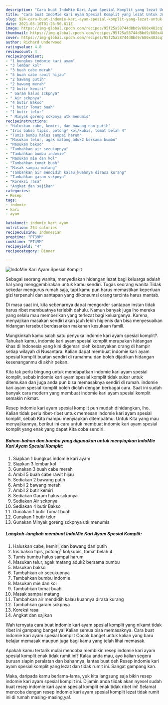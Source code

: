 ```yaml
---
description: "Cara buat IndoMie Kari Ayam Spesial Komplit yang lezat Untuk Jualan"
title: "Cara buat IndoMie Kari Ayam Spesial Komplit yang lezat Untuk Jualan"
slug: 924-cara-buat-indomie-kari-ayam-spesial-komplit-yang-lezat-untuk-jualan
date: 2021-05-10T01:26:50.811Z
image: https://img-global.cpcdn.com/recipes/95f25a58744d8bd9/680x482cq70/indomie-kari-ayam-spesial-komplit-foto-resep-utama.jpg
thumbnail: https://img-global.cpcdn.com/recipes/95f25a58744d8bd9/680x482cq70/indomie-kari-ayam-spesial-komplit-foto-resep-utama.jpg
cover: https://img-global.cpcdn.com/recipes/95f25a58744d8bd9/680x482cq70/indomie-kari-ayam-spesial-komplit-foto-resep-utama.jpg
author: Richard Underwood
ratingvalue: 4.8
reviewcount: 4
recipeingredient:
- "1 bungkus indomie kari ayam"
- "3 lembar kol"
- "3 buah cabe merah"
- "5 buah cabe rawit hijau"
- "2 bawang putih"
- "2 bawang merah"
- "2 butir kemiri"
- " Garam halus sckpnya"
- " Air sckpnya"
- "4 butir Bakso"
- "1 butir Tomat buah"
- "1 butir telur"
- " Minyak goreng sckpnya utk menumis"
recipeinstructions:
- "Haluskan cabe, kemiri, dan bawang dan putih"
- "Iris bakso tipis, potong² kol/kubis, tomat belah 4"
- "Tumis bumbu halus sampai harum"
- "Masukan telur, agak matang aduk2 bersama bumbu"
- "Masukan bakso"
- "Tambahkan air secukupnya"
- "Tambahkan bumbu indomie"
- "Masukan mie dan kol"
- "Tambahkan tomat buah"
- "Masak sampai matang"
- "Tambahkan air mendidih kalau kuahnya dirasa kurang"
- "Tambahkan garam sckpnya"
- "Koreksi rasa"
- "Angkat dan sajikan"
categories:
- Resep
tags:
- indomie
- kari
- ayam

katakunci: indomie kari ayam 
nutrition: 254 calories
recipecuisine: Indonesian
preptime: "PT39M"
cooktime: "PT49M"
recipeyield: "4"
recipecategory: Dinner

---
```



![IndoMie Kari Ayam Spesial Komplit](https://img-global.cpcdn.com/recipes/95f25a58744d8bd9/680x482cq70/indomie-kari-ayam-spesial-komplit-foto-resep-utama.jpg)

Sebagai seorang wanita, menyediakan hidangan lezat bagi keluarga adalah hal yang menggembirakan untuk kamu sendiri. Tugas seorang  wanita Tidak sekedar mengurus rumah saja, tapi kamu pun harus memastikan keperluan gizi terpenuhi dan santapan yang dikonsumsi orang tercinta harus mantab.

Di masa  saat ini, kita sebenarnya dapat mengorder santapan instan tidak harus ribet membuatnya terlebih dahulu. Namun banyak juga lho mereka yang selalu mau memberikan yang terlezat bagi keluarganya. Karena, menyajikan masakan sendiri akan jauh lebih higienis dan bisa menyesuaikan hidangan tersebut berdasarkan makanan kesukaan famili. 



Mungkinkah kamu salah satu penyuka indomie kari ayam spesial komplit?. Tahukah kamu, indomie kari ayam spesial komplit merupakan hidangan khas di Indonesia yang kini digemari oleh kebanyakan orang di hampir setiap wilayah di Nusantara. Kalian dapat membuat indomie kari ayam spesial komplit buatan sendiri di rumahmu dan boleh dijadikan hidangan kesenanganmu di akhir pekan.

Kita tak perlu bingung untuk mendapatkan indomie kari ayam spesial komplit, sebab indomie kari ayam spesial komplit tidak sukar untuk ditemukan dan juga anda pun bisa memasaknya sendiri di rumah. indomie kari ayam spesial komplit boleh diolah dengan berbagai cara. Saat ini sudah banyak cara modern yang membuat indomie kari ayam spesial komplit semakin nikmat.

Resep indomie kari ayam spesial komplit pun mudah dihidangkan, lho. Kalian tidak perlu ribet-ribet untuk memesan indomie kari ayam spesial komplit, sebab Kita mampu menyiapkan ditempatmu. Untuk Kita yang mau menyajikannya, berikut ini cara untuk membuat indomie kari ayam spesial komplit yang enak yang dapat Kita coba sendiri.

<!--inarticleads1-->

##### Bahan-bahan dan bumbu yang digunakan untuk menyiapkan IndoMie Kari Ayam Spesial Komplit:

1. Siapkan 1 bungkus indomie kari ayam
1. Siapkan 3 lembar kol
1. Gunakan 3 buah cabe merah
1. Ambil 5 buah cabe rawit hijau
1. Sediakan 2 bawang putih
1. Ambil 2 bawang merah
1. Ambil 2 butir kemiri
1. Sediakan  Garam halus sckpnya
1. Sediakan  Air sckpnya
1. Sediakan 4 butir Bakso
1. Gunakan 1 butir Tomat buah
1. Gunakan 1 butir telur
1. Gunakan  Minyak goreng sckpnya utk menumis




<!--inarticleads2-->

##### Langkah-langkah membuat IndoMie Kari Ayam Spesial Komplit:

1. Haluskan cabe, kemiri, dan bawang dan putih
1. Iris bakso tipis, potong² kol/kubis, tomat belah 4
1. Tumis bumbu halus sampai harum
1. Masukan telur, agak matang aduk2 bersama bumbu
1. Masukan bakso
1. Tambahkan air secukupnya
1. Tambahkan bumbu indomie
1. Masukan mie dan kol
1. Tambahkan tomat buah
1. Masak sampai matang
1. Tambahkan air mendidih kalau kuahnya dirasa kurang
1. Tambahkan garam sckpnya
1. Koreksi rasa
1. Angkat dan sajikan




Wah ternyata cara buat indomie kari ayam spesial komplit yang nikamt tidak ribet ini gampang banget ya! Kalian semua bisa memasaknya. Cara buat indomie kari ayam spesial komplit Cocok banget untuk kalian yang baru belajar memasak maupun juga bagi kamu yang telah lihai memasak.

Apakah kamu tertarik mulai mencoba membikin resep indomie kari ayam spesial komplit enak tidak rumit ini? Kalau anda mau, ayo kalian segera buruan siapin peralatan dan bahannya, lantas buat deh Resep indomie kari ayam spesial komplit yang lezat dan tidak rumit ini. Sangat gampang kan. 

Maka, daripada kamu berlama-lama, yuk kita langsung saja bikin resep indomie kari ayam spesial komplit ini. Dijamin anda tiidak akan nyesel sudah buat resep indomie kari ayam spesial komplit enak tidak ribet ini! Selamat mencoba dengan resep indomie kari ayam spesial komplit lezat tidak rumit ini di rumah masing-masing,ya!.

